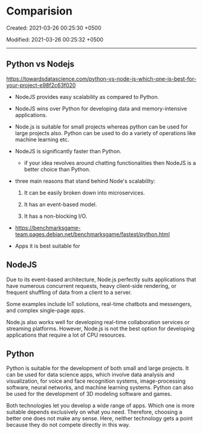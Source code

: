 # Comparision

Created: 2021-03-26 00:25:30 +0500

Modified: 2021-03-26 00:25:32 +0500

---

## Python vs Nodejs

<https://towardsdatascience.com/python-vs-node-js-which-one-is-best-for-your-project-e98f2c63f020>

- NodeJS provides easy scalability as compared to Python.
- NodeJS wins over Python for developing data and memory-intensive applications.
- Node.js is suitable for small projects whereas python can be used for large projects also. Python can be used to do a variety of operations like machine learning etc.
- NodeJS is significantly faster than Python.
  - if your idea revolves around chatting functionalities then NodeJS is a better choice than Python.

- three main reasons that stand behind Node's scalability:

    1. It can be easily broken down into microservices.

    2. It has an event-based model.

    3. It has a non-blocking I/O.

- <https://benchmarksgame-team.pages.debian.net/benchmarksgame/fastest/python.html>

- Apps it is best suitable for

## NodeJS

Due to its event-based architecture, Node.js perfectly suits applications that have numerous concurrent requests, heavy client-side rendering, or frequent shuffling of data from a client to a server.

Some examples include IoT solutions, real-time chatbots and messengers, and complex single-page apps.

Node.js also works well for developing real-time collaboration services or streaming platforms. However, Node.js is not the best option for developing applications that require a lot of CPU resources.

## Python

Python is suitable for the development of both small and large projects. It can be used for data science apps, which involve data analysis and visualization, for voice and face recognition systems, image-processing software, neural networks, and machine learning systems. Python can also be used for the development of 3D modeling software and games.

Both technologies let you develop a wide range of apps. Which one is more suitable depends exclusively on what you need. Therefore, choosing a better one does not make any sense. Here, neither technology gets a point because they do not compete directly in this way.
